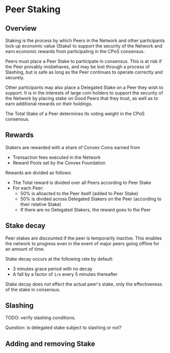 # Peer Staking

## Overview

Staking is the process by which Peers in the Network and other participants lock up economic value (Stake) to support the security of the Network and earn economic rewards from participating in the CPoS consensus.

Peers must place a Peer Stake to participate in consensus. This is at risk if the Peer provably misbehaves, and may be lost through a process of Slashing, but is safe as long as the Peer continues to operate correctly and securely.

Other participants may also place a Delegated Stake on a Peer they wish to support. It is in the interests of large coin holders to support the security of the Network by placing stake on Good Peers that they trust, as well as to earn additional rewards on their holdings.

The Total Stake of a Peer determines its voting weight in the CPoS consensus. 

## Rewards

Stakers are rewarded with a share of Convex Coins earned from
- Transaction fees executed in the Network
- Reward Pools set by the Convex Foundation

Rewards are divided as follows:
- The Total reward is divided over all Peers according to Peer Stake
- For each Peer:
  - 50% is alloacted to the Peer itself (added to Peer Stake)
  - 50% is divided across Delegated Stakers on the Peer (according to their relative Stake)
  - If there are no Delegated Stakers, the reward goes to the Peer
  
## Stake decay

Peer stakes are discounted if the peer is temporarily inactive. This enables the network to progress even in the event of major peers going offline for an amount of time.

Stake decay occurs at the following rate by default:
- 3 minutes grace period with no decay
- A fall by a factor of `1/e` every 5 minutes thereafter

Stake decay does not effect the actual peer's stake, only the effectiveness of the stake in consensus.

## Slashing

TODO: verify slashing conditions.

Question: is delegated stake subject to slashing or not?

## Adding and removing Stake
